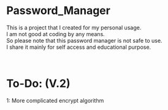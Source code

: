 # Password_Manager
<p>
This is a project that I created for my personal usage. <br>
I am not good at coding by any means. <br>
So please note that this password manager is not safe to use. <br>
I share it mainly for self access and educational purpose. <br>
</p>
<br>
<h1> To-Do:  (V.2) </h1>
<p>
1: More complicated encrypt algorithm <br>
</p>
